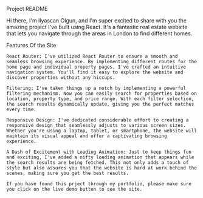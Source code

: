 Project README

Hi there, I'm Ilyascan Olgun, and I'm super excited to share with you the amazing project I've built using React. It's a fantastic real estate website that lets you navigate through the areas in London to find different homes.

Features Of the Site 

    React Router: I've utilized React Router to ensure a smooth and seamless browsing experience. By implementing different routes for the home page and individual property pages, I've crafted an intuitive navigation system. You'll find it easy to explore the website and discover properties without any hiccups.

    Filtering: I've taken things up a notch by implementing a powerful filtering mechanism. Now you can easily search for properties based on location, property type, and price range. With each filter selection, the search results dynamically update, giving you the perfect matches every time.

    Responsive Design: I've dedicated considerable effort to creating a responsive design that seamlessly adjusts to various screen sizes. Whether you're using a laptop, tablet, or smartphone, the website will maintain its visual appeal and offer a captivating browsing experience. 

    A Dash of Excitement with Loading Animation: Just to keep things fun and exciting, I've added a nifty loading animation that appears while the search results are being fetched. This not only adds a touch of style but also assures you that the website is hard at work behind the scenes, making sure you get the best results.
    
    If you have found this prject through my portfolio, please make sure you click on the live demo button to see the site.
